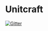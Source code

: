 # Unitcraft

[![Gitter](https://badges.gitter.im/Join%20Chat.svg)](https://gitter.im/Wfrukt/Unitcraft?utm_source=badge&utm_medium=badge&utm_campaign=pr-badge&utm_content=badge)